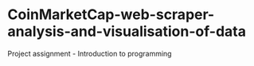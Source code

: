# CoinMarketCap-web-scraper-analysis-and-visualisation-of-data
Project assignment - Introduction to programming
